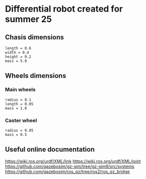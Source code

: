 # Differential robot created for summer 25
## Chasis dimensions
    length = 0.6
    width = 0.4
    height = 0.2
    mass = 5.0

## Wheels dimensions
### Main wheels
    radius = 0.1
    length = 0.05
    mass = 1.0
### Caster wheel
    radius = 0.05
    mass = 0.5

## Useful online documentation
   https://wiki.ros.org/urdf/XML/link
   https://wiki.ros.org/urdf/XML/joint 
   https://github.com/gazebosim/gz-sim/tree/gz-sim9/src/systems
   https://github.com/gazebosim/ros_gz/tree/ros2/ros_gz_bridge